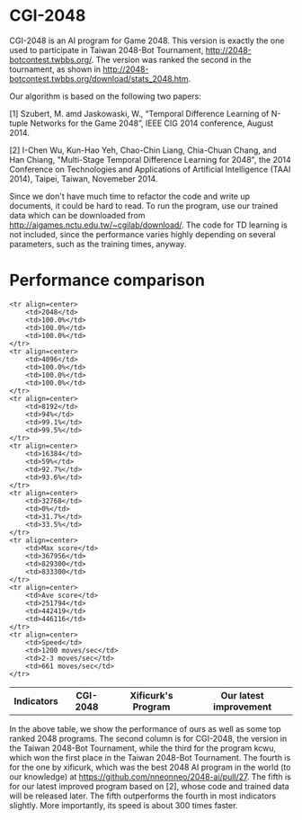 CGI-2048
========

CGI-2048 is an AI program for Game 2048. This version is exactly the one used to participate in Taiwan 2048-Bot Tournament, http://2048-botcontest.twbbs.org/. The version was ranked the second in the tournament, as shown in http://2048-botcontest.twbbs.org/download/stats_2048.htm.

Our algorithm is based on the following two papers: 

[1] Szubert, M. amd Jaskowaski, W., “Temporal Difference Learning of N-tuple Networks for the Game 2048”, IEEE  CIG 2014 conference, August 2014.

[2] I-Chen Wu, Kun-Hao Yeh, Chao-Chin Liang, Chia-Chuan Chang, and Han Chiang, "Multi-Stage Temporal Difference Learning for 2048", the 2014 Conference on Technologies and Applications of Artificial Intelligence (TAAI 2014), Taipei, Taiwan, Novemeber 2014.

Since we don't have much time to refactor the code and write up documents, it could be hard to read. To run the program, use our trained data which can be downloaded from http://aigames.nctu.edu.tw/~cgilab/download/. The code for TD learning is not included, since the performance varies highly depending on several parameters, such as the training times, anyway. 


Performance comparison
========

<table align=center>
	<tr align=center> 
		<th>Indicators</th> 
		<th>CGI-2048</th>
		<th>Xificurk's Program</th>
		<th>Our latest improvement</th>
	</tr>
	
	<tr align=center> 
		<td>2048</td> 
		<td>100.0%</td>
		<td>100.0%</td> 
		<td>100.0%</td> 
	</tr> 
	<tr align=center> 
		<td>4096</td> 
		<td>100.0%</td> 
		<td>100.0%</td> 
		<td>100.0%</td> 
	</tr> 
	<tr align=center> 
		<td>8192</td> 
		<td>94%</td> 
		<td>99.1%</td> 
		<td>99.5%</td> 
	</tr> 
	<tr align=center> 
		<td>16384</td> 
		<td>59%</td>
		<td>92.7%</td> 
		<td>93.6%</td> 
	</tr> 
	<tr align=center> 
		<td>32768</td> 
		<td>0%</td> 
		<td>31.7%</td> 
		<td>33.5%</td> 
	</tr> 
	<tr align=center> 
		<td>Max score</td> 
		<td>367956</td>
		<td>829300</td> 
		<td>833300</td> 
	</tr> 
	<tr align=center> 
		<td>Ave score</td> 
		<td>251794</td>
		<td>442419</td> 
		<td>446116</td> 
	</tr> 
	<tr align=center> 
		<td>Speed</td> 
		<td>1200 moves/sec</td>
		<td>2-3 moves/sec</td> 
		<td>661 moves/sec</td> 
	</tr> 
</table>

In the above table, we show the performance of ours as well as some top ranked 2048 programs. The second column is for CGI-2048, the version in the Taiwan 2048-Bot Tournament, while the third for the program kcwu, which won the first place in  the Taiwan 2048-Bot Tournament. The fourth is for the one by xificurk, which was the best 2048 AI program in the world (to our knowledge) at https://github.com/nneonneo/2048-ai/pull/27. The fifth is for our latest improved program based on [2], whose code and trained data will be released later. The fifth outperforms the fourth in most indicators slightly. More importantly, its speed is about 300 times faster. 
